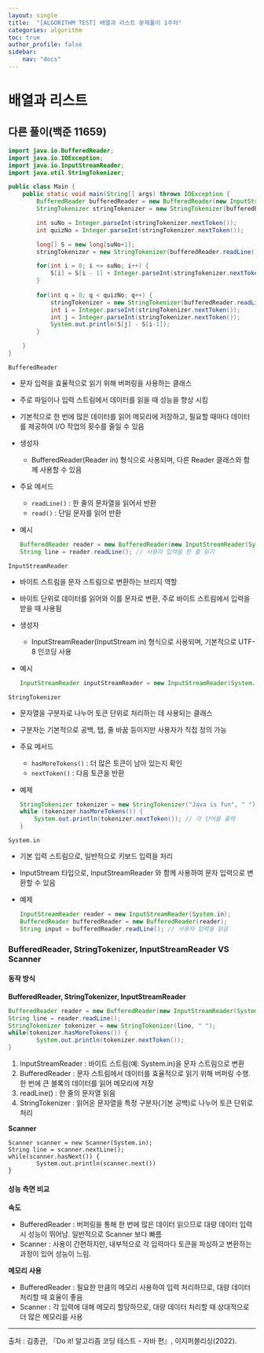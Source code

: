 ```yaml
---
layout: single
title:  "[ALGORITHM TEST] 배열과 리스트 문제풀이 1주차"
categories: algorithm
toc: true
author_profile: false
sidebar:
    nav: "docs"
---
```


# 배열과 리스트 

## 다른 풀이(백준 11659)

```java
import java.io.BufferedReader;
import java.io.IOException;
import java.io.InputStreamReader;
import java.util.StringTokenizer;

public class Main {
    public static void main(String[] args) throws IOException {
        BufferedReader bufferedReader = new BufferedReader(new InputStreamReader(System.in));
        StringTokenizer stringTokenizer = new StringTokenizer(bufferedReader.readLine());

        int suNo = Integer.parseInt(stringTokenizer.nextToken());
        int quizNo = Integer.parseInt(stringTokenizer.nextToken());

        long[] S = new long[suNo+1];
        stringTokenizer = new StringTokenizer(bufferedReader.readLine());

        for(int i = 0; i <= suNo; i++) {
            S[i] = S[i - 1] + Integer.parseInt(stringTokenizer.nextToken());
        }
        
        for(int q = 0; q < quizNo; q++) {
            stringTokenizer = new StringTokenizer(bufferedReader.readLine());
            int i = Integer.parseInt(stringTokenizer.nextToken());
            int j = Integer.parseInt(stringTokenizer.nextToken());
            System.out.println(S[j] - S[i-1]);
        }

    }
}

```

`BufferedReader`

- 문자 입력을 효율적으로 읽기 위해 버퍼링을 사용하는 클래스

- 주로 파일이나 입력 스트림에서 데이터를 읽을 때 성능을 향상 시킴

- 기본적으로 한 번에 많은 데이터를 읽어 메모리에 저장하고, 필요할 때마다 데이터를 제공하여 I/O 작업의 횟수를 줄일 수 있음

- 생성자

  - BufferedReader(Reader in) 형식으로 사용되며, 다른 Reader 클래스와 함께 사용할 수 있음

- 주요 메서드

  - `readLine()` : 한 줄의 문자열을 읽어서 반환
  - `read()` : 단일 문자를 읽어 반환

- 예시

  ```java
  BufferedReader reader = new BufferedReader(new InputStreamReader(System.in));
  String line = reader.readLine(); // 사용자 입력을 한 줄 읽기
  
  ```

  

`InputStreamReader`

- 바이트 스트림을 문자 스트림으로 변환하는 브리지 역할

- 바이트 단위로 데이터를 읽어와 이를 문자로 변환, 주로 바이트 스트림에서 입력을 받을 때 사용됨

- 생성자

  - InputStreamReader(InputStream in) 형식으로 사용되며, 기본적으로 UTF-8 인코딩 사용

- 예시

  ```java
  InputStreamReader inputStreamReader = new InputStreamReader(System.in);
  ```

`StringTokenizer`

- 문자열을 구분자로 나누어 토큰 단위로 처리하는 데 사용되는 클래스

- 구분자는 기본적으로 공백, 탭, 줄 바꿈 등이지만 사용자가 직접 정의 가능

- 주요 메서드

  - `hasMoreTokens()` : 더 많은 토큰이 남아 있는지 확인
  - `nextToken()` : 다음 토큰을 반환

- 예제

  ```java
  StringTokenizer tokenizer = new StringTokenizer("Java is fun", " ");
  while (tokenizer.hasMoreTokens()) {
      System.out.println(tokenizer.nextToken()); // 각 단어를 출력
  }
  ```

`System.in`

- 기본 입력 스트림으로, 일반적으로 키보드 입력을 처리

- InputStream 타입으로, InputStreamReader 와 함께 사용하여 문자 입력으로 변환할 수 있음

- 예제

  ```java
  InputStreamReader reader = new InputStreamReader(System.in);
  BufferedReader bufferedReader = new BufferedReader(reader);
  String input = bufferedReader.readLine(); // 사용자 입력을 읽음
  ```

  

### BufferedReader, StringTokenizer, InputStreamReader VS Scanner

#### 동작 방식

**BufferedReader, StringTokenizer, InputStreamReader**

```java
BufferedReader reader = new BufferedReader(new InputStreamReader(System.in));
String line = reader.readLine();
StringTokenizer tokenizer = new StringTokenizer(line, " ");
while(tokenizer.hasMoreTokens()) {
		System.out.println(tokenizer.nextToken());
}
```

1. InputStreamReader : 바이트 스트림(예: System.in)을 문자 스트림으로 변환
2. BufferedReader : 문자 스트림에서 데이터를 효율적으로 읽기 위해 버퍼링 수행. 한 번에 큰 블록의 데이터를 읽어 메모리에 저장
3. readLine() : 한 줄의 문자열 읽음
4. StringTokenizer : 읽어온 문자열을 특정 구분자(기본 공백)로 나누어 토큰 단위로 처리

**Scanner**

```
Scanner scanner = new Scanner(System.in);
String line = scanner.nextLine();
while(scanner.hasNext()) {
		System.out.println(scanner.next())
}
```

#### 성능 측면 비교

**속도**

- BufferedReader : 버퍼링을 통해 한 번에 많은 데이터 읽으므로 대량 데이터 입력 시 성능이 뛰어남. 일반적으로 Scanner 보다 빠름
- Scanner : 사용이 간편하지만, 내부적으로 각 입력마다 토큰을 파싱하고 변환하는 과정이 있어 성능이 느림.

**메모리 사용**

- BufferedReader : 필요한 만큼의 메모리 사용하여 입력 처리하므로, 대량 데이터 처리할 때 효율이 좋음
- Scanner : 각 입력에 대해 메모리 할당하므로, 대량 데이터 처리할 때 상대적으로 더 많은 메모리를 사용

---

출처 : 김종관, 『Do it! 알고리즘 코딩 테스트 - 자바 편』, 이지퍼블리싱(2022).